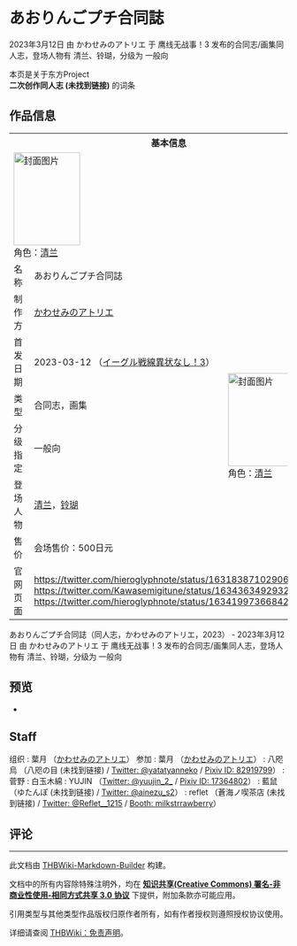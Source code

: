 # あおりんごプチ合同誌

<!-- source html: G:\repos\THBWiki-Markdown-Builder\THBWikiMarkdown\Temp\main\8\8e\ns0%3A%E3%81%82%E3%81%8A%E3%82%8A%E3%82%93%E3%81%94%E3%83%97%E3%83%81%E5%90%88%E5%90%8C%E8%AA%8C.html -->

2023年3月12日 由 かわせみのアトリエ 于 鹰线无战事！3 发布的合同志/画集同人志，登场人物有 清兰、铃瑚，分级为 一般向

本页是关于东方Project  
 **二次创作同人志 (未找到链接)** 的词条

## 作品信息

<table><tbody><tr><th colspan="3">基本信息</th></tr><tr><td class="cover-artwork-mobile" colspan="2"><a href="./文件-あおりんごプチ合同誌封面.jpg.md" class="image" title="封面图片"><img alt="封面图片" src="https://upload.thwiki.cc/thumb/d/df/%E3%81%82%E3%81%8A%E3%82%8A%E3%82%93%E3%81%94%E3%83%97%E3%83%81%E5%90%88%E5%90%8C%E8%AA%8C%E5%B0%81%E9%9D%A2.jpg/120px-%E3%81%82%E3%81%8A%E3%82%8A%E3%82%93%E3%81%94%E3%83%97%E3%83%81%E5%90%88%E5%90%8C%E8%AA%8C%E5%B0%81%E9%9D%A2.jpg" decoding="async" loading="lazy" width="120" height="168" srcset="https://upload.thwiki.cc/thumb/d/df/%E3%81%82%E3%81%8A%E3%82%8A%E3%82%93%E3%81%94%E3%83%97%E3%83%81%E5%90%88%E5%90%8C%E8%AA%8C%E5%B0%81%E9%9D%A2.jpg/180px-%E3%81%82%E3%81%8A%E3%82%8A%E3%82%93%E3%81%94%E3%83%97%E3%83%81%E5%90%88%E5%90%8C%E8%AA%8C%E5%B0%81%E9%9D%A2.jpg 1.5x, https://upload.thwiki.cc/thumb/d/df/%E3%81%82%E3%81%8A%E3%82%8A%E3%82%93%E3%81%94%E3%83%97%E3%83%81%E5%90%88%E5%90%8C%E8%AA%8C%E5%B0%81%E9%9D%A2.jpg/240px-%E3%81%82%E3%81%8A%E3%82%8A%E3%82%93%E3%81%94%E3%83%97%E3%83%81%E5%90%88%E5%90%8C%E8%AA%8C%E5%B0%81%E9%9D%A2.jpg 2x" data-file-width="1464" data-file-height="2048"></a><div class="cover-char">角色：<a href="./清兰.md" title="清兰">清兰</a></div></td>
</tr><tr><td class="label">名称</td><td colspan="2"> あおりんごプチ合同誌 </td></tr><tr><td class="label">制作方</td><td><a href="./かわせみのアトリエ.md" title="かわせみのアトリエ">かわせみのアトリエ</a></td><td class="cover-artwork" rowspan="6" style="min-width:168px;"><a href="./文件-あおりんごプチ合同誌封面.jpg.md" class="image" title="封面图片"><img alt="封面图片" src="https://upload.thwiki.cc/thumb/d/df/%E3%81%82%E3%81%8A%E3%82%8A%E3%82%93%E3%81%94%E3%83%97%E3%83%81%E5%90%88%E5%90%8C%E8%AA%8C%E5%B0%81%E9%9D%A2.jpg/120px-%E3%81%82%E3%81%8A%E3%82%8A%E3%82%93%E3%81%94%E3%83%97%E3%83%81%E5%90%88%E5%90%8C%E8%AA%8C%E5%B0%81%E9%9D%A2.jpg" decoding="async" loading="lazy" width="120" height="168" srcset="https://upload.thwiki.cc/thumb/d/df/%E3%81%82%E3%81%8A%E3%82%8A%E3%82%93%E3%81%94%E3%83%97%E3%83%81%E5%90%88%E5%90%8C%E8%AA%8C%E5%B0%81%E9%9D%A2.jpg/180px-%E3%81%82%E3%81%8A%E3%82%8A%E3%82%93%E3%81%94%E3%83%97%E3%83%81%E5%90%88%E5%90%8C%E8%AA%8C%E5%B0%81%E9%9D%A2.jpg 1.5x, https://upload.thwiki.cc/thumb/d/df/%E3%81%82%E3%81%8A%E3%82%8A%E3%82%93%E3%81%94%E3%83%97%E3%83%81%E5%90%88%E5%90%8C%E8%AA%8C%E5%B0%81%E9%9D%A2.jpg/240px-%E3%81%82%E3%81%8A%E3%82%8A%E3%82%93%E3%81%94%E3%83%97%E3%83%81%E5%90%88%E5%90%8C%E8%AA%8C%E5%B0%81%E9%9D%A2.jpg 2x" data-file-width="1464" data-file-height="2048"></a><div class="cover-char">角色：<a href="./清兰.md" title="清兰">清兰</a></div></td>
</tr><tr><td class="label">首发日期</td><td>2023-03-12&#160;（<a href="/展会作品列表?e=%E9%B9%B0%E7%BA%BF%E6%97%A0%E6%88%98%E4%BA%8B%EF%BC%81%233">イーグル戦線異状なし！3</a>）</td></tr><tr><td class="label">类型</td><td>合同志，画集</td></tr><tr><td class="label">分级指定</td><td>一般向</td></tr><tr><td class="label">登场人物</td><td><a href="./清兰.md" title="清兰">清兰</a>，<a href="./铃瑚.md" title="铃瑚">铃瑚</a></td></tr><tr><td class="label">售价</td><td>会场售价：500日元</td></tr>
<tr><td class="label">官网页面</td><td colspan="2"><a rel="nofollow" class="external free" href="https://twitter.com/hieroglyphnote/status/1631838710290604033">https://twitter.com/hieroglyphnote/status/1631838710290604033</a><br><a rel="nofollow" class="external free" href="https://twitter.com/Kawasemigitune/status/1634363492932395008">https://twitter.com/Kawasemigitune/status/1634363492932395008</a><br><a rel="nofollow" class="external free" href="https://twitter.com/hieroglyphnote/status/1634199736684273664">https://twitter.com/hieroglyphnote/status/1634199736684273664</a></td></tr></tbody></table>

あおりんごプチ合同誌（同人志，かわせみのアトリエ，2023） - 2023年3月12日 由 かわせみのアトリエ 于 鹰线无战事！3 发布的合同志/画集同人志，登场人物有 清兰、铃瑚，分级为 一般向

## 预览
- [](./文件-あおりんごプチ合同誌预览图1.jpg.md)


## Staff
组织
: 葉月 （[かわせみのアトリエ](./かわせみのアトリエ.md)）
参加
: 葉月 （[かわせみのアトリエ](./かわせみのアトリエ.md)）
: 八咫烏 （八咫の目 (未找到链接) / [Twitter: @yatatyanneko](https://twitter.com/yatatyanneko) / [Pixiv ID: 82919799](https://www.pixiv.net/users/82919799)）
: 菅野
: 白玉木綿
: YUJIN （[Twitter: @yuujin_2_](https://twitter.com/yuujin_2_) / [Pixiv ID: 17364802](https://www.pixiv.net/users/17364802)）
: 藍鼠 （ゆたんぽ (未找到链接) / [Twitter: @ainezu_s2](https://twitter.com/ainezu_s2)）
: reflet （蒼海ノ喫茶店 (未找到链接) / [Twitter: @Reflet__1215](https://twitter.com/Reflet__1215) / [Booth: milkstrrawberry](https://milkstrrawberry.booth.pm/)）


## 评论




---

此文档由 [THBWiki-Markdown-Builder](https://github.com/Delsin-Yu/THBWiki-Markdown-Builder) 构建。

文档中的所有内容除特殊注明外，均在 [**知识共享(Creative Commons) 署名-非商业性使用-相同方式共享 3.0 协议**](https://creativecommons.org/licenses/by-sa/3.0/deed.zh-hans) 下提供，附加条款亦可能应用。

引用类型与其他类型作品版权归原作者所有，如有作者授权则遵照授权协议使用。

详细请查阅 [THBWiki：免责声明](https://thbwiki.cc/THBWiki:%E5%85%8D%E8%B4%A3%E5%A3%B0%E6%98%8E)。


